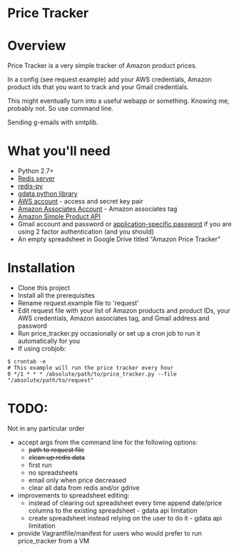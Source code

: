 Price Tracker
=========================

Overview
=========================

Price Tracker is a very simple tracker of Amazon product prices.

In a config (see request.example) add your AWS credentials, Amazon product ids that you want to track and your Gmail credentials.

This might eventually turn into a useful webapp or something. Knowing me, probably not. So use command line.

Sending g-emails with smtplib.

What you'll need
==========================

* Python 2.7+
* [Redis server](http://redis.io/topics/quickstart)
* [redis-py](https://pypi.python.org/pypi/redis/)
* [gdata python library](https://developers.google.com/gdata/articles/python_client_lib)
* [AWS account](https://aws.amazon.com/) - access and secret key pair
* [Amazon Associates Account](https://affiliate-program.amazon.com/gp/associates/network/main.html) - Amazon associates tag
* [Amazon Simple Product API](https://github.com/yoavaviram/python-amazon-simple-product-api)
* Gmail account and password or [application-specific password](https://support.google.com/accounts/answer/185833?hl=en) if you are using 2 factor authentication (and you should)
* An empty spreadsheet in Google Drive titled "Amazon Price Tracker"

Installation
=========================

* Clone this project
* Install all the prerequisites
* Rename request.example file to 'request'
* Edit request file with your list of Amazon products and product IDs, your AWS credentials, Amazon associates tag, and Gmail address and password
* Run price_tracker.py occasionally or set up a cron job to run it automatically for you
* If using crobjob:
```
$ crontab -e
# This example will run the price tracker every hour
0 */1 * * * /absolute/path/to/price_tracker.py --file "/absolute/path/to/request"
```

TODO:
============================
Not in any particular order
* accept args from the command line for the following options:
  * ~~path to request file~~
  * ~~clean up redis data~~
  * first run
  * no spreadsheets
  * email only when price decreased
  * clear all data from redis and/or gdrive
* improvements to spreadsheet editing:
  * instead of clearing out spreadsheet every time append date/price columns to the existing spreadsheet - gdata api limitation
  * create spreadsheet instead relying on the user to do it - gdata api limitation
* provide Vagrantfile/manifest for users who would prefer to run price_tracker from a VM
